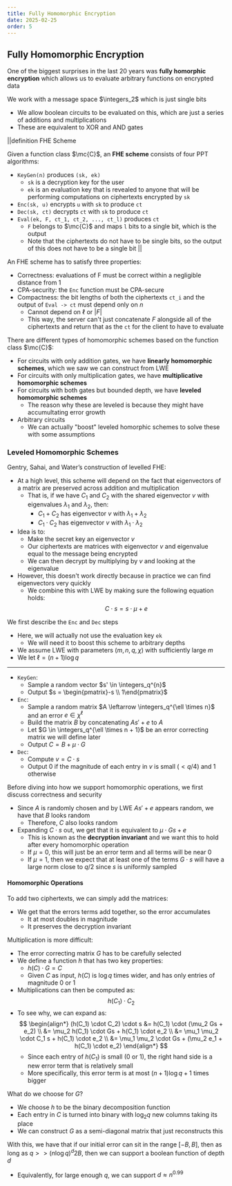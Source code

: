 ```yaml
---
title: Fully Homomorphic Encryption
date: 2025-02-25
order: 5
---
```


## Fully Homomorphic Encryption

One of the biggest surprises in the last 20 years was **fully homorphic encryption** which allows us to evaluate arbitrary functions on encrypted data

We work with a message space $\integers_2$ which is just single bits

- We allow boolean circuits to be evaluated on this, which are just a series of additions and multiplications
- These are equivalent to XOR and AND gates

||definition FHE Scheme

Given a function class $\mc{C}$, an **FHE scheme** consists of four PPT algorithms:

- `KeyGen(n)` produces `(sk, ek)`
  - `sk` is a decryption key for the user
  - `ek` is an evaluation key that is revealed to anyone that will be performing computations on ciphertexts encrypted by `sk`
- `Enc(sk, u)` encrypts `u` with `sk` to produce `ct`
- `Dec(sk, ct)` decrypts `ct` with `sk` to produce `ct`
- `Eval(ek, F, ct_1, ct_2, ..., ct_l)` produces `ct`
  - `F` belongs to $\mc{C}$ and maps `l` bits to a single bit, which is the output
  - Note that the ciphertexts do not have to be single bits, so the output of this does not have to be a single bit
    ||

An FHE scheme has to satisfy three properties:

- Correctness: evaluations of F must be correct within a negligible distance from $1$
- CPA-security: the `Enc` function must be CPA-secure
- Compactness: the bit lengths of both the ciphertexts `ct_i` and the output of `Eval -> ct` must depend only on $n$
  - Cannot depend on $\ell$ or $|F|$
  - This way, the server can't just concatenate $F$ alongside all of the ciphertexts and return that as the `ct` for the client to have to evaluate

There are different types of homomorphic schemes based on the function class $\mc{C}$:

- For circuits with only addition gates, we have **linearly homomorphic schemes**, which we saw we can construct from LWE
- For circuits with only multiplication gates, we have **multiplicative homomorphic schemes**
- For circuits with both gates but bounded depth, we have **leveled homomorphic schemes**
  - The reason why these are leveled is because they might have accumultating error growth
- Arbitrary circuits
  - We can actually "boost" leveled homorphic schemes to solve these with some assumptions

### Leveled Homomorphic Schemes

Gentry, Sahai, and Water’s construction of levelled FHE:

- At a high level, this scheme will depend on the fact that eigenvectors of a matrix are preserved across addition and multiplication
  - That is, if we have $C_1$ and $C_2$ with the shared eigenvector $v$ with eigenvalues $\lambda_1$ and $\lambda_2$, then:
    - $C_1 + C_2$ has eigenvector $v$ with $\lambda_1 + \lambda_2$
    - $C_1 \cdot C_2$ has eigenvector $v$ with $\lambda_1 \cdot \lambda_2$
- Idea is to:
  - Make the secret key an eigenvector $v$
  - Our ciphertexts are matrices with eigenvector $v$ and eigenvalue equal to the message being encrypted
  - We can then decrypt by multiplying by $v$ and looking at the eigenvalue
- However, this doesn't work directly because in practice we can find eigenvectors very quickly
  - We combine this with LWE by making sure the following equation holds:
    $$C \cdot s = s \cdot \mu + e$$

We first describe the `Enc` and `Dec` steps

- Here, we will actually not use the evaluation key `ek`
  - We will need it to boost this scheme to arbitrary depths
- We assume LWE with parameters $(m, n, q, \chi)$ with sufficiently large $m$
- We let $\ell = (n+1) \log q$

---

- `KeyGen`:
  - Sample a random vector $s' \in \integers_q^{n}$
  - Output $s = \begin{pmatrix}-s \\ 1\end{pmatrix}$
- `Enc`:
  - Sample a random matrix $A \leftarrow \integers_q^{\ell \times n}$ and an error $e \in \chi^{\ell}$
  - Build the matrix $B$ by concatenating $As' + e$ to $A$
  - Let $G \in \integers_q^{\ell \times n + 1}$ be an error correcting matrix we will define later
  - Output $C = B + \mu \cdot G$
- `Dec`:
  - Compute $v = C \cdot s$
  - Output $0$ if the magnitude of each entry in $v$ is small ($< q/4$) and $1$ otherwise

Before diving into how we support homomorphic operations, we first discuss correctness and security

- Since $A$ is randomly chosen and by LWE $As' + e$ appears random, we have that $B$ looks random
  - Therefore, $C$ also looks random
- Expanding $C \cdot s$ out, we get that it is equivalent to $\mu \cdot Gs + e$
  - This is known as the **decryption invariant** and we want this to hold after every homomorphic operation
  - If $\mu = 0$, this will just be an error term and all terms will be near 0
  - If $\mu = 1$, then we expect that at least one of the terms $G \cdot s$ will have a large norm close to $q/2$ since $s$ is uniformly sampled

#### Homomorphic Operations

To add two ciphertexts, we can simply add the matrices:

- We get that the errors terms add together, so the error accumulates
  - It at most doubles in magnitude
  - It preserves the decryption invariant

Multiplication is more difficult:

- The error correcting matrix $G$ has to be carefully selected
- We define a function $h$ that has two key properties:
  - $h(C) \cdot G = C$
  - Given $C$ as input, $h(C)$ is $\log q$ times wider, and has only entries of magnitude $0$ or $1$
- Multiplications can then be computed as:
  $$h(C_1) \cdot C_2$$
- To see why, we can expand as:
  $$
  \begin{align*}
  (h(C_1) \cdot C_2) \cdot s &= h(C_1) \cdot (\mu_2 Gs + e_2) \\
  &= \mu_2 h(C_1) \cdot Gs + h(C_1) \cdot e_2 \\
  &= \mu_1 \mu_2 \cdot C_1 s + h(C_1) \cdot e_2 \\
  &= \mu_1 \mu_2 \cdot Gs + (\mu_2 e_1 + h(C_1) \cdot e_2)
  \end{align*}
  $$
  - Since each entry of $h(C_1)$ is small ($0$ or $1$), the right hand side is a new error term that is relatively small
  - More specifically, this error term is at most $(n + 1) \log q + 1$ times bigger

What do we choose for $G$?

- We choose $h$ to be the binary decomposition function
- Each entry in $C$ is turned into binary with $\log_2 q$ new columns taking its place
- We can construct $G$ as a semi-diagonal matrix that just reconstructs this

With this, we have that if our initial error can sit in the range $[-B, B]$, then as long as $q >> (n \log q)^d 2B$, then we can support a boolean function of depth $d$

- Equivalently, for large enough $q$, we can support $d \approx n^{0.99}$

